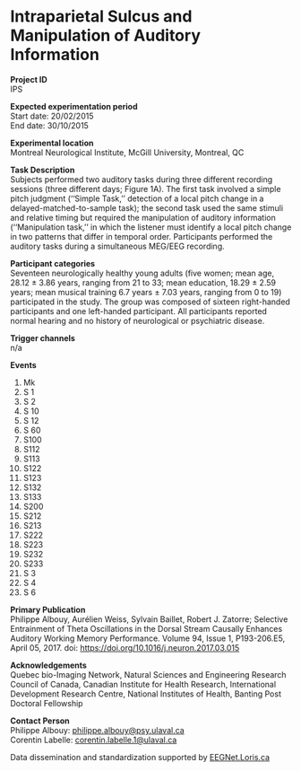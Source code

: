 # Intraparietal Sulcus and Manipulation of Auditory Information
**Project ID**\
IPS

**Expected experimentation period**\
Start date: 20/02/2015\
End date: 30/10/2015

**Experimental location**\
Montreal Neurological Institute, McGill University, Montreal, QC

**Task Description**\
Subjects performed two auditory tasks during three different recording sessions (three different days; Figure 1A). The first task involved a simple pitch judgment (‘‘Simple Task,’’ detection of a local pitch change in a delayed-matched-to-sample task); the second task used the same stimuli and relative timing but required the manipulation of auditory information (‘‘Manipulation task,’’ in which the listener must identify a local pitch change in two patterns that differ in temporal order. Participants performed the auditory tasks during a simultaneous MEG/EEG recording.

**Participant categories**\
Seventeen neurologically healthy young adults (five women; mean age, 28.12 ± 3.86 years, ranging from 21 to 33; mean education, 18.29 ± 2.59 years; mean musical training 6.7 years ± 7.03 years, ranging from 0 to 19) participated in the study. The group was composed of sixteen right-handed participants and one left-handed participant. All participants reported normal hearing and no history of neurological or psychiatric disease.

**Trigger channels**\
n/a

**Events**
1. Mk
2. S  1
3. S  2
4. S 10
5. S 12
6. S 60
7. S100
8. S112
9. S113
10. S122
11. S123
12. S132
13. S133
14. S200
15. S212
16. S213
17. S222
18. S223
19. S232
20. S233
21. S  3
22. S  4
23. S  6

**Primary Publication**\
Philippe Albouy, Aurélien Weiss, Sylvain Baillet, Robert J. Zatorre; Selective Entrainment of Theta Oscillations in the Dorsal Stream Causally Enhances Auditory Working Memory Performance. Volume 94, Issue 1, P193-206.E5, April 05, 2017. doi: https://doi.org/10.1016/j.neuron.2017.03.015

**Acknowledgements**\
Quebec bio-Imaging Network, Natural Sciences and Engineering Research Council of Canada, Canadian Institute for Health Research, International Development Research Centre, National Institutes of Health, Banting Post Doctoral Fellowship

**Contact Person**\
Philippe Albouy: philippe.albouy@psy.ulaval.ca\
Corentin Labelle: corentin.labelle.1@ulaval.ca

Data dissemination and standardization supported by [EEGNet.Loris.ca](https://eegnet.loris.ca)
